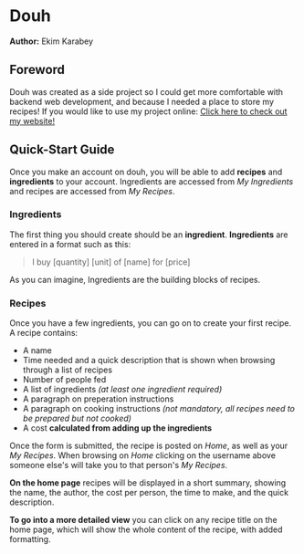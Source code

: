 # Douh
**Author:** Ekim Karabey
## Foreword
Douh was created as a side project so I could get more comfortable with backend web development, and because I needed a place to store my recipes!
If you would like to use my project online: [Click here to check out my website!](http://douh.herokuapp.com/)
## Quick-Start Guide
Once you make an account on douh, you will be able to add **recipes** and **ingredients** to your account. Ingredients are accessed from *My Ingredients* and recipes are accessed from *My Recipes*.
### Ingredients
The first thing you should create should be an **ingredient**. **Ingredients** are entered in a format such as this:

 > I buy [quantity] [unit] of [name] for [price]

As you can imagine, Ingredients are the building blocks of recipes.

### Recipes
Once you have a few ingredients, you can go on to create your first recipe. A recipe contains:
* A name
* Time needed and a quick description that is shown when browsing through a list of recipes
* Number of people fed
* A list of ingredients *(at least one ingredient required)*
* A paragraph on preperation instructions
* A paragraph on cooking instructions *(not mandatory, all recipes need to be prepared but not cooked)*
* A cost **calculated from adding up the ingredients**

Once the form is submitted, the recipe is posted on *Home*, as well as your *My Recipes*. When browsing on *Home* clicking on the username above someone else's will take you to that person's *My Recipes*.

**On the home page** recipes will be displayed in a short summary, showing the name, the author, the cost per person, the time to make, and the quick description.

**To go into a more detailed view** you can click on any recipe title on the home page, which will show the whole content of the recipe, with added formatting.
